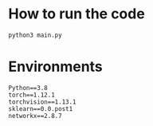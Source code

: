 
# How to run the code
```
python3 main.py
```


# Environments 


```
Python==3.8
torch==1.12.1
torchvision==1.13.1
sklearn==0.0.post1
networkx==2.8.7
```

